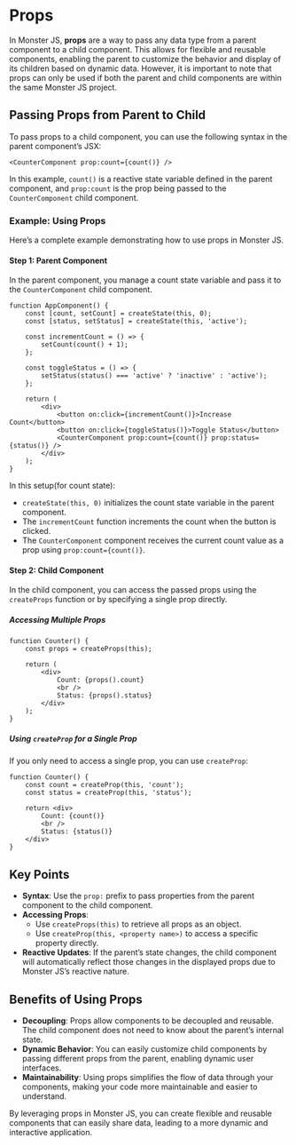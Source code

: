 # Props

In Monster JS, **props** are a way to pass any data type from a parent component to a child component. This allows for flexible and reusable components, enabling the parent to customize the behavior and display of its children based on dynamic data. However, it is important to note that props can only be used if both the parent and child components are within the same Monster JS project.

## Passing Props from Parent to Child

To pass props to a child component, you can use the following syntax in the parent component’s JSX:

```tsx
<CounterComponent prop:count={count()} />
```

In this example, `count()` is a reactive state variable defined in the parent component, and `prop:count` is the prop being passed to the `CounterComponent` child component.

### Example: Using Props

Here’s a complete example demonstrating how to use props in Monster JS.

#### Step 1: Parent Component

In the parent component, you manage a count state variable and pass it to the `CounterComponent` child component.

```tsx
function AppComponent() {
    const [count, setCount] = createState(this, 0);
    const [status, setStatus] = createState(this, 'active');

    const incrementCount = () => {
        setCount(count() + 1);
    };

    const toggleStatus = () => {
        setStatus(status() === 'active' ? 'inactive' : 'active');
    };

    return (
        <div>
            <button on:click={incrementCount()}>Increase Count</button>
            <button on:click={toggleStatus()}>Toggle Status</button>
            <CounterComponent prop:count={count()} prop:status={status()} />
        </div>
    );
}
```

In this setup(for count state):

* `createState(this, 0)` initializes the count state variable in the parent component.
* The `incrementCount` function increments the count when the button is clicked.
* The `CounterComponent` component receives the current count value as a prop using `prop:count={count()}`.

#### Step 2: Child Component

In the child component, you can access the passed props using the `createProps` function or by specifying a single prop directly.

##### Accessing Multiple Props

```tsx
function Counter() {
    const props = createProps(this);

    return (
        <div>
            Count: {props().count}
            <br />
            Status: {props().status}
        </div>
    );
}
```

##### Using `createProp` for a Single Prop

If you only need to access a single prop, you can use `createProp`:

```tsx
function Counter() {
    const count = createProp(this, 'count');
    const status = createProp(this, 'status');

    return <div>
        Count: {count()}
        <br />
        Status: {status()}
    </div>
}
```

## Key Points

* **Syntax**: Use the `prop:` prefix to pass properties from the parent component to the child component.
* **Accessing Props**:
    * Use `createProps(this)` to retrieve all props as an object.
    * Use `createProp(this, <property name>)` to access a specific property directly.
* **Reactive Updates**: If the parent’s state changes, the child component will automatically reflect those changes in the displayed props due to Monster JS’s reactive nature.

## Benefits of Using Props

* **Decoupling**: Props allow components to be decoupled and reusable. The child component does not need to know about the parent’s internal state.
* **Dynamic Behavior**: You can easily customize child components by passing different props from the parent, enabling dynamic user interfaces.
* **Maintainability**: Using props simplifies the flow of data through your components, making your code more maintainable and easier to understand.

By leveraging props in Monster JS, you can create flexible and reusable components that can easily share data, leading to a more dynamic and interactive application.
